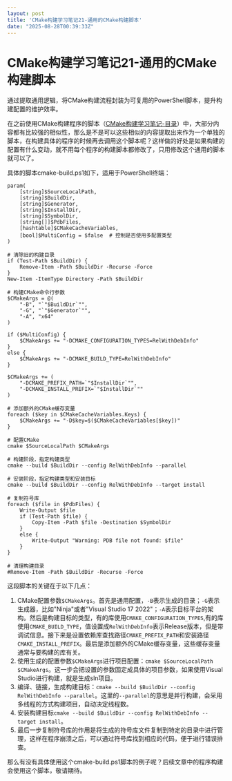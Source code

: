 ```yaml
---
layout: post
title: 'CMake构建学习笔记21-通用的CMake构建脚本'
date: "2025-08-28T00:39:33Z"
---
```

CMake构建学习笔记21-通用的CMake构建脚本
==========================

通过提取通用逻辑，将CMake构建流程封装为可复用的PowerShell脚本，提升构建配置的维护效率。

在之前使用CMake构建程序的脚本（[CMake构建学习笔记-目录](https://charlee44.com/post.html?id=a1671c83735546cfa5c69b7ae7e37403)）中，大部分内容都有比较强的相似性，那么是不是可以这些相似的内容提取出来作为一个单独的脚本，在构建具体的程序的时候再去调用这个脚本呢？这样做的好处是如果构建的配置有什么变动，就不用每个程序的构建脚本都修改了，只用修改这个通用的脚本就可以了。

具体的脚本cmake-build.ps1如下，适用于PowerShell终端：

    param(
        [string]$SourceLocalPath,
        [string]$BuildDir,
        [string]$Generator,
        [string]$InstallDir,
        [string]$SymbolDir,
        [string[]]$PdbFiles,
        [hashtable]$CMakeCacheVariables,
        [bool]$MultiConfig = $false  # 控制是否使用多配置类型
    )
    
    # 清除旧的构建目录
    if (Test-Path $BuildDir) {
        Remove-Item -Path $BuildDir -Recurse -Force
    }
    New-Item -ItemType Directory -Path $BuildDir
    
    # 构建CMake命令行参数
    $CMakeArgs = @(
        "-B", "`"$BuildDir`"",
        "-G", "`"$Generator`"",
        "-A", "x64"
    )
    
    if ($MultiConfig) {
        $CMakeArgs += "-DCMAKE_CONFIGURATION_TYPES=RelWithDebInfo"
    }
    else {
        $CMakeArgs += "-DCMAKE_BUILD_TYPE=RelWithDebInfo"
    }
    
    $CMakeArgs += (
        "-DCMAKE_PREFIX_PATH=`"$InstallDir`"",
        "-DCMAKE_INSTALL_PREFIX=`"$InstallDir`""
    )
    
    # 添加额外的CMake缓存变量
    foreach ($key in $CMakeCacheVariables.Keys) {
        $CMakeArgs += "-D$key=$($CMakeCacheVariables[$key])"
    }
    
    # 配置CMake
    cmake $SourceLocalPath $CMakeArgs
    
    # 构建阶段，指定构建类型
    cmake --build $BuildDir --config RelWithDebInfo --parallel
    
    # 安装阶段，指定构建类型和安装目标
    cmake --build $BuildDir --config RelWithDebInfo --target install
    
    # 复制符号库
    foreach ($file in $PdbFiles) {  
        Write-Output $file
        if (Test-Path $file) {
            Copy-Item -Path $file -Destination $SymbolDir
        }
        else {
            Write-Output "Warning: PDB file not found: $file"
        }
    }
    
    # 清理构建目录
    #Remove-Item -Path $BuildDir -Recurse -Force
    

这段脚本的关键在于以下几点：

1.  CMake配置参数`$CMakeArgs`。首先是通用配置，`-B`表示生成的目录；`-G`表示生成器，比如"Ninja"或者"Visual Studio 17 2022"；`-A`表示目标平台的架构。然后是构建目标的类型，有的库使用`CMAKE_CONFIGURATION_TYPES`,有的库使用`CMAKE_BUILD_TYPE`，值设置成`RelWithDebInfo`表示Release版本，但是带调试信息。接下来是设置依赖库查找路径`CMAKE_PREFIX_PATH`和安装路径`CMAKE_INSTALL_PREFIX`。最后是添加额外的CMake缓存变量，这些缓存变量通常与要构建的库有关。
2.  使用生成的配置参数`$CMakeArgs`进行项目配置：`cmake $SourceLocalPath $CMakeArgs`。这一步会把设置的参数固定成具体的项目参数，如果使用Visual Studio进行构建，就是生成sln项目。
3.  编译、链接，生成构建目标：`cmake --build $BuildDir --config RelWithDebInfo --parallel`。这里的`--parallel`的意思是并行构建，会采用多线程的方式构建项目，自动决定线程数。
4.  安装构建目标`cmake --build $BuildDir --config RelWithDebInfo --target install`。
5.  最后一步复制符号库的作用是将生成的符号库文件复制到特定的目录中进行管理，这样在程序崩溃之后，可以通过符号库找到相应的代码，便于进行错误排查。

那么有没有具体使用这个cmake-build.ps1脚本的例子呢？后续文章中的程序构建会使用这个脚本，敬请期待。